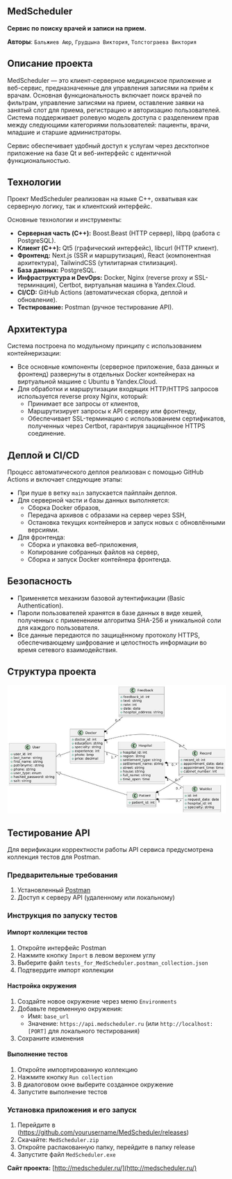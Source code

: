 ## MedScheduler
**Сервис по поиску врачей и записи на прием.**

**Авторы**: ```Бальжиев Аюр```, ```Грудцына Виктория```, ```Толстограева Виктория```

## Описание проекта

MedScheduler — это клиент-серверное медицинское приложение и веб-сервис, предназначенные для управления записями на приём к врачам. Основная функциональность включает поиск врачей по фильтрам, управление записями на прием, оставление заявки на занятый слот для приема, регистрацию и авторизацию пользователей. Система поддерживает ролевую модель доступа с разделением прав между следующими категориями пользователей: пациенты, врачи, младшие и старшие администраторы.

Сервис обеспечивает удобный доступ к услугам через десктопное приложение на базе Qt и веб-интерфейс с идентичной функциональностью.

## Технологии

Проект MedScheduler реализован на языке C++, охватывая как серверную логику, так и клиентский интерфейс.

Основные технологии и инструменты:

- **Серверная часть (C++):** Boost.Beast (HTTP сервер), libpq (работа с PostgreSQL).
- **Клиент (C++):** Qt5 (графический интерфейс), libcurl (HTTP клиент).
- **Фронтенд:** Next.js (SSR и маршрутизация), React (компонентная архитектура), TailwindCSS (утилитарная стилизация).
- **База данных:** PostgreSQL.
- **Инфраструктура и DevOps:** Docker, Nginx (reverse proxy и SSL-терминация), Certbot, виртуальная машина в Yandex.Cloud.
- **CI/CD:** GitHub Actions (автоматическая сборка, деплой и обновление).
- **Тестирование:** Postman (ручное тестирование API).

## Архитектура

Система построена по модульному принципу с использованием контейнеризации:

- Все основные компоненты (серверное приложение, база данных и фронтенд) развернуты в отдельных Docker контейнерах на виртуальной машине с Ubuntu в Yandex.Cloud. 
- Для обработки и маршрутизации входящих HTTP/HTTPS запросов используется reverse proxy Nginx, который:
  - Принимает все запросы от клиентов,
  - Маршрутизирует запросы к API серверу или фронтенду,
  - Обеспечивает SSL-терминацию с использованием сертификатов, полученных через Certbot, гарантируя защищённое HTTPS соединение.


## Деплой и CI/CD

Процесс автоматического деплоя реализован с помощью GitHub Actions и включает следующие этапы:

- При пуше в ветку `main` запускается пайплайн деплоя.
- Для серверной части и базы данных выполняется:
  - Сборка Docker образов,
  - Передача архивов с образами на сервер через SSH,
  - Остановка текущих контейнеров и запуск новых с обновлёнными версиями.
- Для фронтенда:
  - Сборка и упаковка веб-приложения,
  - Копирование собранных файлов на сервер,
  - Сборка и запуск Docker контейнера фронтенда.

## Безопасность

- Применяется механизм базовой аутентификации (Basic Authentication).
- Пароли пользователей хранятся в базе данных в виде хешей, полученных с применением алгоритма SHA-256 и уникальной соли для каждого пользователя.
- Все данные передаются по защищённому протоколу HTTPS, обеспечивающему шифрование и целостность информации во время сетевого взаимодействия.


## Структура проекта
![Схема взаимодействия объектов в базе данных](images/table_interaction_scheme.jpg)


## Тестирование API

Для верификации корректности работы API сервиса предусмотрена коллекция тестов для Postman. 

### Предварительные требования

1. Установленный [Postman](https://www.postman.com/downloads/)
2. Доступ к серверу API (удаленному или локальному)

### Инструкция по запуску тестов

#### Импорт коллекции тестов

1. Откройте интерфейс Postman
2. Нажмите кнопку `Import` в левом верхнем углу
3. Выберите файл `tests_for_MedScheduler.postman_collection.json`
4. Подтвердите импорт коллекции

#### Настройка окружения

1. Создайте новое окружение через меню `Environments` 
2. Добавьте переменную окружения:
   - Имя: `base_url`
   - Значение: `https://api.medscheduler.ru` (или `http://localhost:[PORT]` для локального тестирования)
3. Сохраните изменения

#### Выполнение тестов

1. Откройте импортированную коллекцию
2. Нажмите кнопку `Run collection`
3. В диалоговом окне выберите созданное окружение
4. Запустите выполнение тестов

### Установка приложения и его запуск

1. Перейдите в (https://github.com/yourusername/MedScheduler/releases)
2. Скачайте: `MedScheduler.zip`
3. Откройте распакованную папку, перейдите в папку release
4. Запустите файл `MedScheduler.exe`

**Сайт проекта:** [http://medscheduler.ru/](http://medscheduler.ru/)
